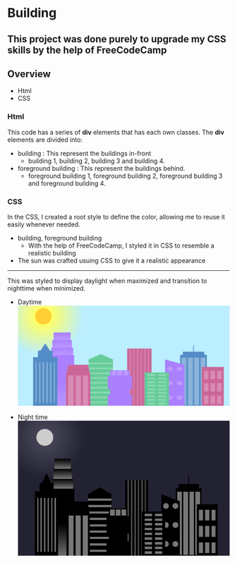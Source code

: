 # Building

This project was done purely to upgrade my CSS skills by the help of FreeCodeCamp
----

## Overview

- Html
- CSS

### Html

This code has a series of **div** elements that has each own classes. The **div** elements are divided into:
- building : This represent the buildings in-front
  - building 1, building 2, building 3 and building 4.  
- foreground building : This represent the buildings behind.
  - foreground building 1, foreground building 2, foreground building 3 and foreground building 4.

### CSS

In the CSS, I created a root style to define the color, allowing me to reuse it easily whenever needed.
- building, foreground building
  - With the help of FreeCodeCamp, I styled it in CSS to resemble a realistic building
- The sun was crafted usuing CSS to give it a realistic appearance

---
This was styled to display daylight when maximized and transition to nighttime when minimized.

- Daytime
![Daytime](./images/daylight-building.PNG)

- Night time
![Nighttime](./images/night-time.PNG)